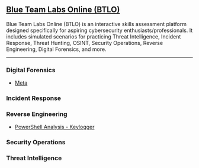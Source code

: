 ## [Blue Team Labs Online (BTLO)](https://blueteamlabs.online/)

Blue Team Labs Online (BTLO) is an interactive skills assessment platform designed specifically for aspiring cybersecurity enthusiasts/professionals. It includes simulated scenarios for practicing Threat Intelligence, Incident Response, Threat Hunting, OSINT, Security Operations, Reverse Engineering, Digital Forensics, and more. 

---

### Digital Forensics
- <a href="https://github.com/mmhgwyjs/btlo/blob/main/meta.md">Meta</a>

### Incident Response

### Reverse Engineering
- <a href="https://github.com/mmhgwyjs/btlo/blob/main/PowerShell%20Analysis%20-%20Keylogger.md">PowerShell Analysis - Keylogger</a>

### Security Operations

### Threat Intelligence
